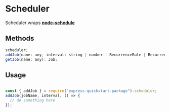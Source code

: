 # Scheduler

Scheduler wraps **[node-schedule](https://www.npmjs.com/package/node-schedule)**

## Methods
```javascript
scheduler;
addJob(name: any, interval: string | number | RecurrenceRule | RecurrenceSpecDateRange | RecurrenceSpecObjLit, callback: any): Job;
getJob(name: any): Job;
```

## Usage
```javascript

const { addJob } = require("express-quickstart-package").scheduler;
addJob(jobName, interval, () => {
  // do something here
});
```